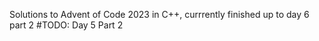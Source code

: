 Solutions to Advent of Code 2023 in C++, currrently finished up to day 6 part 2
#TODO: Day 5 Part 2
